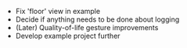 * Fix 'floor' view in example
* Decide if anything needs to be done about logging
* (Later) Quality-of-life gesture improvements
* Develop example project further
